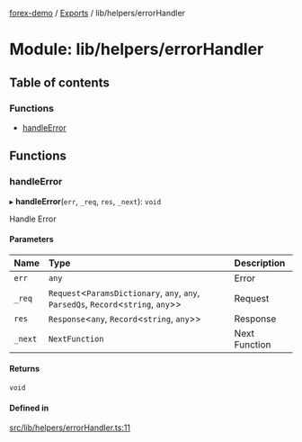 [forex-demo](../README.md) / [Exports](../modules.md) / lib/helpers/errorHandler

# Module: lib/helpers/errorHandler

## Table of contents

### Functions

- [handleError](lib_helpers_errorHandler.md#handleerror)

## Functions

### handleError

▸ **handleError**(`err`, `_req`, `res`, `_next`): `void`

Handle Error

#### Parameters

| Name    | Type                                                                                 | Description   |
| :------ | :----------------------------------------------------------------------------------- | :------------ |
| `err`   | `any`                                                                                | Error         |
| `_req`  | `Request`<`ParamsDictionary`, `any`, `any`, `ParsedQs`, `Record`<`string`, `any`\>\> | Request       |
| `res`   | `Response`<`any`, `Record`<`string`, `any`\>\>                                       | Response      |
| `_next` | `NextFunction`                                                                       | Next Function |

#### Returns

`void`

#### Defined in

[src/lib/helpers/errorHandler.ts:11](https://github.com/suphero/forex-demo/blob/e73074c/src/lib/helpers/errorHandler.ts#L11)
